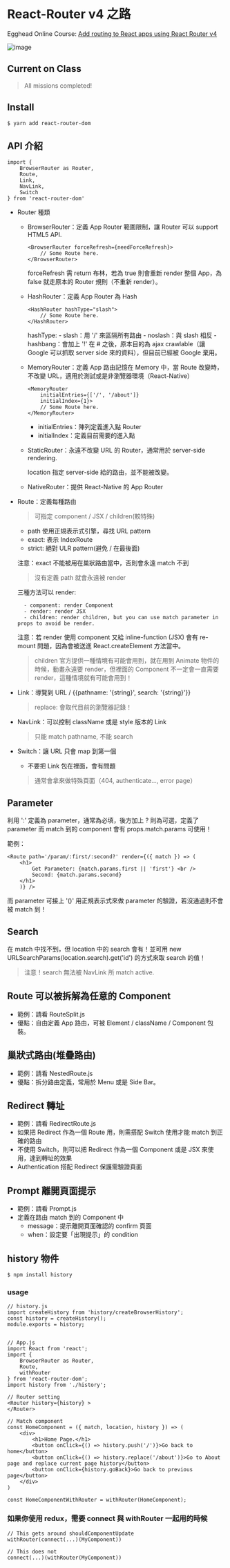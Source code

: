 # React-Router v4 之路

Egghead Online Course: [Add routing to React apps using React Router v4](https://egghead.io/courses/add-routing-to-react-apps-using-react-router-v4)

![image](https://rawgit.com/mvpdw06/try-react-router-v4/master/img/reactrouterv4.png)

## Current on Class

> All missions completed!

## Install

```
$ yarn add react-router-dom
```

## API 介紹

```
import { 
    BrowserRouter as Router, 
    Route,
    Link,
    NavLink,
    Switch
} from 'react-router-dom'

```

- Router 種類
    - BrowserRouter：定義 App Router 範圍限制，讓 Router 可以 support HTML5 API.

        ```
        <BrowserRouter forceRefresh={needForceRefresh}>
            // Some Route here.
        </BrowserRouter>
        ```

        forceRefresh 需 return 布林，若為 true 則會重新 render 整個 App，為 false 就走原本的 Router 規則（不重新 render）。

    - HashRouter：定義 App Router 為 Hash

        ```
        <HashRouter hashType="slash">
            // Some Route here.
        </HashRouter>
        ```

        hashType:
            - slash：用 '/' 來區隔所有路由 
            - noslash：與 slash 相反
            - hashbang：會加上 '!' 在 # 之後，原本目的為 ajax crawlable（讓 Google 可以抓取 server side 來的資料），但目前已經被 Google 棄用。

    - MemoryRouter：定義 App 路由記憶在 Memory 中，當 Route 改變時，不改變 URL，適用於測試或是非瀏覽器環境（React-Native）

        ```
        <MemoryRouter 
            initialEntries={['/', '/about']}
            initialIndex={1}>
            // Some Route here.
        </MemoryRouter>
        ```

        - initialEntries：陣列定義進入點 Router
        - initialIndex：定義目前需要的進入點

    - StaticRouter：永遠不改變 URL 的 Router，通常用於 server-side rendering.

        location 指定 server-side 給的路由，並不能被改變。

    - NativeRouter：提供 React-Native 的 App Router

- Route：定義每種路由
    > 可指定 component / JSX / children(較特殊)

    - path 使用正規表示式引擎，尋找 URL pattern
    - exact: 表示 IndexRoute
    - strict: 絕對 ULR pattern(避免 / 在最後面)

    注意：exact 不能被用在巢狀路由當中，否則會永遠 match 不到

    > 沒有定義 path 就會永遠被 render

    三種方法可以 render:

        - component: render Component
        - render: render JSX
        - children: render children, but you can use match parameter in props to avoid be render.
    
    注意：若 render 使用 component 又給 inline-function (JSX) 會有 re-mount 問題，因為會被送進 React.createElement 方法當中。

    > children 官方提供一種情境有可能會用到，就在用到 Animate 物件的時候，動畫永遠要 render，但裡面的 Component 不一定會一直需要 render，這種情境就有可能會用到！

- Link：導覽到 URL / {{pathname: '{string}', search: '{string}'}}
    > replace: 會取代目前的瀏覽器記錄！

- NavLink：可以控制 className 或是 style 版本的 Link
    > 只能 match pathname, 不能 search

- Switch：讓 URL 只會 map 到第一個
    
    - 不要把 Link 包在裡面，會有問題

    > 通常會拿來做特殊頁面（404, authenticate..., error page）


## Parameter

利用 ':' 定義為 parameter，通常為必填，後方加上 ? 則為可選，定義了 parameter 而 match 到的 component 會有 props.match.params 可使用！

範例：
```
<Route path='/param/:first/:second?' render={({ match }) => (
    <h1>
        Get Parameter: {match.params.first || 'first'} <br />
        Second: {match.params.second}
    </h1>
    )} />
```

而 parameter 可接上 '()' 用正規表示式來做 parameter 的驗證，若沒通過則不會被 match 到！

## Search

在 match 中找不到，但 location 中的 search 會有！並可用 new URLSearchParams(location.search).get('id') 的方式來取 search 的值！

> 注意！search 無法被 NavLink 所 match active.

## Route 可以被拆解為任意的 Component

- 範例：請看 RouteSplit.js
- 優點：自由定義 App 路由，可被 Element / className / Component 包裝。

## 巢狀式路由(堆疊路由)

- 範例：請看 NestedRoute.js
- 優點：拆分路由定義，常用於 Menu 或是 Side Bar。

## Redirect 轉址

- 範例：請看 RedirectRoute.js
- 如果把 Redirect 作為一個 Route 用，則需搭配 Switch 使用才能 match 到正確的路由
- 不使用 Switch，則可以把 Redirect 作為一個 Component 或是 JSX 來使用，達到轉址的效果
- Authentication 搭配 Redirect 保護需驗證頁面

## Prompt 離開頁面提示

- 範例：請看 Prompt.js
- 定義在路由 match 到的 Component 中
    - message：提示離開頁面確認的 confirm 頁面
    - when：設定要「出現提示」的 condition

## history 物件

```
$ npm install history
```

### usage

```
// history.js
import createHistory from 'history/createBrowserHistory';
const history = createHistory();
module.exports = history;


// App.js
import React from 'react';
import {
    BrowserRouter as Router,
    Route,
    withRouter
} from 'react-router-dom';
import history from './history';

// Router setting
<Router history={history} >
</Router>

// Match component
const HomeComponent = ({ match, location, history }) => (
    <div>
        <h1>Home Page.</h1>
        <button onClick={() => history.push('/')}>Go back to home</button>
        <button onClick={() => history.replace('/about')}>Go to About page and replace current page history</button>
        <button onClick={history.goBack}>Go back to previous page</button>
    </div>
)

const HomeComponentWithRouter = withRouter(HomeComponent);
```

### 如果你使用 redux，需要 connect 與 withRouter 一起用的時候

```
// This gets around shouldComponentUpdate
withRouter(connect(...)(MyComponent))

// This does not
connect(...)(withRouter(MyComponent))
```
